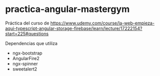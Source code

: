 # practica-angular-mastergym
Práctica del curso de https://www.udemy.com/course/la-web-empieza-aqui-typescript-angular-storage-firebase/learn/lecture/17222154?start=225#questions


Dependencias que utiliza

* ngx-bootstrap
* AngularFire2
* ngx-spinner
* sweetalert2

